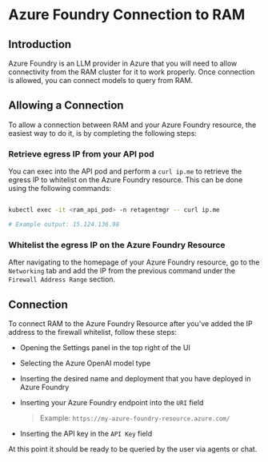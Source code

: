 # Azure Foundry Connection to RAM

## Introduction

Azure Foundry is an LLM provider in Azure that you will need to allow connectivity from the RAM cluster for it to work properly. Once connection is allowed, you can connect models to query from RAM.

## Allowing a Connection

To allow a connection between RAM and your Azure Foundry resource, the easiest way to do it, is by completing the following steps:

### Retrieve egress IP from your API pod

You can exec into the API pod and perform a `curl ip.me` to retrieve the egress IP to whitelist on the Azure Foundry resource. This can be done using the following commands:

```sh

kubectl exec -it <ram_api_pod> -n retagentmgr -- curl ip.me

# Example output: 15.124.136.98

```

### Whitelist the egress IP on the Azure Foundry Resource

After navigating to the homepage of your Azure Foundry resource, go to the `Networking` tab and add the IP from the previous command under the `Firewall Address Range` section.

## Connection

To connect RAM to the Azure Foundry Resource after you've added the IP address to the firewall whitelist, follow these steps:

- Opening the Settings panel in the top right of the UI
- Selecting the Azure OpenAI model type
- Inserting the desired name and deployment that you have deployed in Azure Foundry
- Inserting your Azure Foundry endpoint into the `URI` field

    > Example: `https://my-azure-foundry-resource.azure.com/`

- Inserting the API key in the `API Key` field

At this point it should be ready to be queried by the user via agents or chat.
